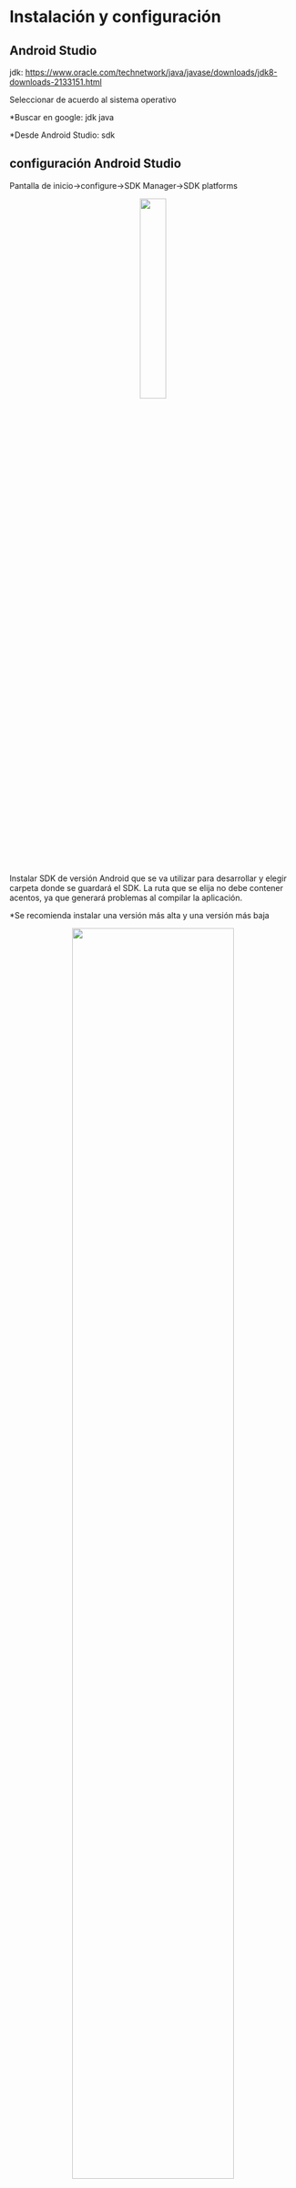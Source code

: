 <!DOCTYPE html>
<html>
<head>
</head>
<body>
	<h1>Instalación y configuración </h1>
	<h2>Android Studio</h2>
		<p>jdk: <u>https://www.oracle.com/technetwork/java/javase/downloads/jdk8-downloads-2133151.html</u></p>
		<p>Seleccionar de acuerdo al sistema operativo</p>
		<p>*Buscar en google: jdk java</p>
		<p>*Desde Android Studio: sdk</p>
	<h2>configuración Android Studio</h2>
		<p>Pantalla de inicio->configure->SDK Manager->SDK platforms</p>
		<p align="center"><img src="https://github.com/BMJIvan/Servicio_Social/blob/master/Instalacion_configuracion_correcion_de_problemas/imagen001.jpg?raw=true" width="30%" weight="auto"></p>
		<p>Instalar SDK de versión Android que se va utilizar para desarrollar y elegir carpeta donde se guardará el SDK. La ruta que se elija no debe contener acentos, ya que generará problemas al compilar la aplicación.</p>
		<p>*Se recomienda instalar una versión más alta y una versión más baja</p>
		<p align="center"><img src="https://github.com/BMJIvan/Servicio_Social/blob/master/Instalacion_configuracion_correcion_de_problemas/imagen002.jpg?raw=true" width="75%" weight="auto"></p>
		<p>Pantalla de inicio->configure->SDK Manager->SDK tools</p>
		<p>Se usó la siguiente configuración:</p>
		<p align="center"><img src="https://github.com/BMJIvan/Servicio_Social/blob/master/Instalacion_configuracion_correcion_de_problemas/imagen003.jpg?raw=true" width="75%" weight="auto"></p>
	<h2>libGDX</h2>
		<p>libGDX: <u>https://libgdx.badlogicgames.com/download.html</u></p>
		<p>*buscar en google gdx setup</p>
		<table style="width:100%">
			<tr>
				<td>
					<img src="https://github.com/BMJIvan/Servicio_Social/blob/master/Instalacion_configuracion_correcion_de_problemas/imagen004.jpg?raw=true" >
				</td>
				<td>
					<p>float="left">Name: Nombre de la aplicación.</p>
					<p>Package: .com.NombreCompania.NombreAplicación.</p>
					<p>Game Class: Nombre de la clase principal.</p>
					<p>Destination: Ruta donde se guardará la carpeta del proyecto.</p>
					<p>Android SDK: ruta del SDK.</p>
					<p></p>
					<p>Sub Projects</p>
					<p>Desktop: Para poder visualizar antes de hacer el APK.</p>
					<p>Android: Sistema operativo donde se realizaran pruebas.</p>
					<p></p>
					<p>Extensiones</p>
					<p>Free2type: Motor de físicas.</p>
					<p></p>
					<p>Generate: Generar el proyecto. Listo para usarse en diferentes plataformas.</p>
				</td>
			</tr>
		</table>
	<h2>Abrir proyecto creado por libGDX</h2>
        <p>Menú principal->import project->elegir carpeta donde es guardado el proyecto generado por libGDX</p>
        <p>*Actualizar todo</p>
        <p align="center"><img src="https://github.com/BMJIvan/Servicio_Social/blob/master/Instalacion_configuracion_correcion_de_problemas/imagen005.jpg?raw=true" width="75%" weight="auto"></p>
        <p>Cuando se tenga la siguiente pantalla estará listo para poder programar.</p>
        <p align="center"><img src="https://github.com/BMJIvan/Servicio_Social/blob/master/Instalacion_configuracion_correcion_de_problemas/imagen006.jpg?raw=true" width="75%" weight="auto"></p>
    <h2>Ver en escritorio</h2>
        <p>Carpeta Desktop: dar clic derecho en DesktopLauncher y dar clic en Run 'DesktopLauncher.main()'</p>
        <p align="center"><img src="https://github.com/BMJIvan/Servicio_Social/blob/master/Instalacion_configuracion_correcion_de_problemas/imagen007.jpg?raw=true" width="75%" weight="auto"></p>
        <p>Aparecerá un error, pero se habrá creado la configuración de DesktopLauncher.</p>
        <p align="center"><img src="https://github.com/BMJIvan/Servicio_Social/blob/master/Instalacion_configuracion_correcion_de_problemas/imagen008.jpg?raw=true" width="75%" weight="auto"></p>
        <p>DesktopLauncher->Edit Configuration</p>
        <p align="center"><img src="https://github.com/BMJIvan/Servicio_Social/blob/master/Instalacion_configuracion_correcion_de_problemas/imagen009.jpg?raw=true" width="75%" weight="auto"></p>
        <p>En el Working directory, escribir la ruta donde se encuentra la carpeta assets del proyecto. En general solo hay que agregar: \android\assets a lo que tenga por default.</p>
        <p align="center"><img src="https://github.com/BMJIvan/Servicio_Social/blob/master/Instalacion_configuracion_correcion_de_problemas/imagen010.jpg?raw=true" width="75%" weight="auto"></p>
        <p>Al dar cilc en correr Aparecerá la siguiente pantalla, indicando que ya funciona.</p>
        <p align="center"><img src="https://github.com/BMJIvan/Servicio_Social/blob/master/Instalacion_configuracion_correcion_de_problemas/imagen011.jpg?raw=true" width="75%" weight="auto"></p>
	<h2>Ver en Android</h2>
		<p>De acuerdo a la versión de Android, buscar la forma de activar la opción de programador. Dentro de las opciones de programador, en la seccion de depuración, activar la depuración por USB. También ponerlo en cargar dispositivo.</p>
		<p float="left" align="center">
			<img src="https://github.com/BMJIvan/Servicio_Social/blob/master/Instalacion_configuracion_correcion_de_problemas/imagen012.jpg?raw=true" width="25%" weigth="auto">
			<img src="https://github.com/BMJIvan/Servicio_Social/blob/master/Instalacion_configuracion_correcion_de_problemas/imagen013.jpg?raw=true" width="25%" weigth="auto">
		</p>
		<p>Elegir la opción de Android y dar clic en correr</p>
		<p align="center"><img src="https://github.com/BMJIvan/Servicio_Social/blob/master/Instalacion_configuracion_correcion_de_problemas/imagen014.jpg?raw=true" width="75%" weight="auto"></p>
		<p>Elegir el dispositivo y dar clic en OK</p>
		<p align="center"><img src="https://github.com/BMJIvan/Servicio_Social/blob/master/Instalacion_configuracion_correcion_de_problemas/imagen015.jpg?raw=true" width="75%" weight="auto"></p>
		<p>En la pantalla se mostrará en automático la siguiente pantalla</p>
		<p align="center"><img src="https://github.com/BMJIvan/Servicio_Social/blob/master/Instalacion_configuracion_correcion_de_problemas/imagen016.jpg?raw=true" width="75%" weight="auto"></p>
	<h1>Corrección de problemas</h1>
		<p>Eliminar "warning compile is obsolete"</p>
		<p>En la carpeta Gradle Scripts, el primer archivo build.gradle (Project prueba) cambiar todas las instrucciones "compile" con "implementation"</p>
		<p>Al borrar la clase por defecto y crear una nueva como principal, hay que modificar el AndroidLauncher y el DesktopLauncher.</p>
		<p>En Android->java->com.mygdx.prueba->AndroidLauncher modificar el parámetro de "initialize" con el nombre de la nueva clase.</p>
		<p align="center"><img src="https://github.com/BMJIvan/Servicio_Social/blob/master/Instalacion_configuracion_correcion_de_problemas/imagen017.jpg?raw=true" width="75%" weight="auto"></p>
		<p>En desktop->java->com.mygdx.prueba.desktop->DesktopLauncher modificar el parámetro de "LwjgIApplicationConfiguration" por el nombre de la nueva clase.</p>
		<p align="center"><img src="https://github.com/BMJIvan/Servicio_Social/blob/master/Instalacion_configuracion_correcion_de_problemas/imagen018.jpg?raw=true" width="75%" weight="auto"></p>
</body>
</html>